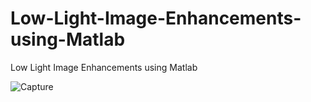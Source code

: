 # Low-Light-Image-Enhancements-using-Matlab
Low Light Image Enhancements using Matlab

![Capture](https://user-images.githubusercontent.com/25412736/177866788-48b0a0f5-1960-499c-94a2-c62dd377679f.JPG)


